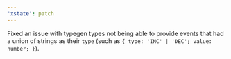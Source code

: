 ```yaml
---
'xstate': patch
---
```


Fixed an issue with typegen types not being able to provide events that had a union of strings as their `type` (such as `{ type: 'INC' | 'DEC'; value: number; }`).
